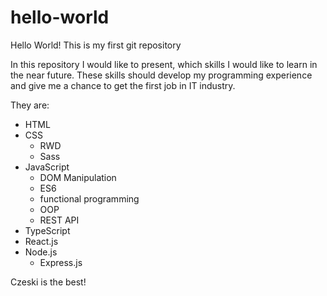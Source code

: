 # hello-world
Hello World! This is my first git repository

In this repository I would like to present, which skills I would like to learn in the near future.
These skills should develop my programming experience and give me a chance to get the first job in IT industry. 

They are:
  - HTML
  - CSS
    - RWD
    - Sass
  - JavaScript
    - DOM Manipulation
    - ES6
    - functional programming
    - OOP
    - REST API
  - TypeScript
  - React.js
  - Node.js
    - Express.js   

Czeski is the best!
  
  

